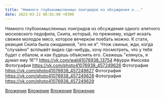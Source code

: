 ```yaml
---
title: "Немного глубокомысленных лонгридов из обсуждения о..."
date: 2023-03-22 06:01:00 +0300
---
```


Немного глубокомысленных лонгридов из обсуждения одного элитного московского педофила, Скипа, который, по прежнему, ходит искать свежее молодое мясо, которое вечерком поебать можно.
К стати, реакция Скипа была ожидаемой, "это не я". Чтож свинья, жди, когда "случайно" всплывёт видео где-нибудь, хочу посмотреть, что у тебя будет с ебалом, и как будешь объяснять его. Скажешь "клянусь, я думал ему 16"?
https://vk.com/wall41076938_13754
#фурри #москва
Фотография
https://vk.com/photo41076938_457249626
Фотография
https://vk.com/photo41076938_457249627
Фотография
https://vk.com/photo41076938_457249628
Фотография
https://vk.com/photo41076938_457249629

[Вложение](https://vk.com/photo41076938_457249626)
[Вложение](https://vk.com/photo41076938_457249627)
[Вложение](https://vk.com/photo41076938_457249628)
[Вложение](https://vk.com/photo41076938_457249629)

